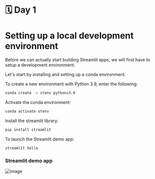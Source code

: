 # 🗓️ Day 1

# Setting up a local development environment

Before we can actually start building Streamlit apps, we will first have to setup a development environment.

Let's start by installing and setting up a conda environment.

To create a new environment with Python 3.9, enter the following:
```sh
conda create -n stenv python=3.9
```

Activate the conda environment:
```sh
conda activate stenv
```

 Install the streamlit library:
```sh
pip install streamlit
```

To launch the Streamlit demo app:
 ```sh
streamlit hello
```

### Streamlit demo app
![image](https://user-images.githubusercontent.com/80860852/163834753-0c54b3c6-f860-4339-b71b-af6f583b1c20.png)

